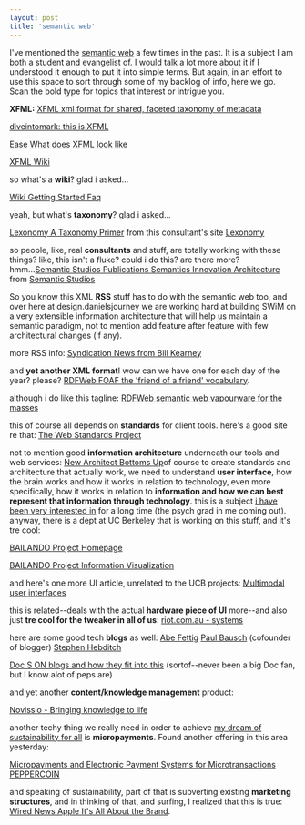 ```yaml
---
layout: post
title: 'semantic web'
---
```


I've mentioned the <a href="http://www.w3c.org/2001/sw/">semantic web</a> a
few times in the past. It is a subject I am both a student and evangelist
of. I would talk a lot more about it if I understood it enough to put it into
simple terms. But again, in an effort to use this space to sort
through some of my backlog of info, here we go. Scan the bold type for topics that
interest or intrigue you.

<b>XFML:</b> <a href ='http://xfml.org/'>XFML xml format for shared, faceted taxonomy of metadata</a>

<a href="http://diveintomark.org/archives/2002/12/03.html#this_is_xfml">diveintomark: this is XFML</a>

<a href ='http://poorbuthappy.com/ease/000506.html'>Ease What does XFML look like</a>

<a href ='http://xfml.net/'>XFML Wiki</a> 

so what's a <b>wiki</b>? glad i asked...

<a href ='http://c2.com/cgi/wiki?WikiGettingStartedFaq'>Wiki Getting Started Faq</a>

yeah, but what's <b>taxonomy</b>? glad i asked...

<a href ='http://www.lexonomy.com/publications/aTaxonomyPrimer.html'>Lexonomy  A Taxonomy Primer</a> from this consultant's site <a href ='http://www.lexonomy.com/'>Lexonomy</a>

so people, like, real <b>consultants</b> and stuff, are totally working with these
things? like, this isn't a fluke? could i do this? are there more? hmm...<a href ='http://semanticstudios.com/publications/semantics/000005.php'>Semantic Studios  Publications  Semantics  Innovation Architecture</a> from <a href ='http://semanticstudios.com/'>Semantic Studios</a> 

So you know this XML <b>RSS</b> stuff has to do with the semantic web too, and over
here at design.danielsjourney we are working hard at building SWiM
on a very extensible information architecture that will help us maintain a
semantic paradigm, not to mention add feature after feature with few
architectural changes (if any).

more RSS info: <a href ='http://www.syndic8.com/~wkearney/blogs/syndic8/'>Syndication News from Bill Kearney</a>

and <b>yet another XML format</b>! wow can we have one for each day of the year?
please? <a href ='http://xmlns.com/foaf/0.1/'>RDFWeb FOAF the 'friend of a friend' vocabulary</a>.

although i do like this tagline: <a href ='http://rdfweb.org/'>RDFWeb semantic web vapourware for the masses</a>

this of course all depends on <b>standards</b> for client tools. here's a
good site re that: <a href ='http://www.webstandards.org/'>The Web Standards Project</a>

not to mention good <b>information architecture</b> underneath our tools and
web services: <a href ='http://www.newarchitectmag.com/documents/s=2452/na1202b/index.html'>New Architect Bottoms Up</a>of course to create standards and architecture that actually work, we need to understand <b>user
interface</b>, how the brain works and how it works in relation to technology,
even more specifically, how it works in relation to <b>information and how we
can best represent that information through technology</b>. this is a subject <a href="http://nonlinear.blogspot.com/">i
have been very interested in</a> for a long time (the psych grad in me coming
out). anyway, there is a dept at UC Berkeley that is working on this stuff, and
it's tre cool:

<a href ='http://bailando.sims.berkeley.edu/index.html'>BAILANDO Project Homepage</a>

<a href ='http://bailando.sims.berkeley.edu/infovis.html'>BAILANDO Project Information Visualization</a>

and here's one more UI article, unrelated to the UCB projects: <a href ='http://www.infoworld.com/articles/op/xml/02/11/28/021128opwebserv.xml'>Multimodal user interfaces</a> 

this is related--deals with the actual <b>hardware piece of UI</b> more--and
also just <b>tre cool for the tweaker in all of us</b>: <a href ='http://riot.com.au/systems.php'>riot.com.au - systems</a> 

here are some good tech <b>blogs</b> as well:
<a href ='http://www.fettig.net/'>Abe Fettig</a>
<a href ='http://www.onfocus.com/'>Paul Bausch</a> (cofounder of blogger)
<a href ='http://www.hebditch.org/'>Stephen Hebditch</a>

<a href="http://www.linuxjournal.com/article.php?sid=6491&mode=thread&order=0">Doc
S ON blogs and how they fit into this</a> (sortof--never been a big Doc fan, but
I know alot of peps are)

and yet another <b>content/knowledge management</b> product:

<a href ='http://www.novissio.com/index.html'>Novissio - Bringing knowledge to life</a> 

another techy thing we really need in order to achieve <a href="http://integrationresearch.org">my dream of sustainability for all</a> is <b>micropayments</b>. Found another offering in this area yesterday:

<a href ='http://www.peppercoin.com/'>Micropayments and Electronic Payment Systems for Microtransactions PEPPERCOIN</a>

and speaking of sustainability, part of that is subverting existing
<b> marketing structures</b>, and in thinking of that, and surfing, I realized that this is true: <a href ='http://www.wired.com/news/mac/0,2125,56677,00.html'>Wired News Apple It's All About the Brand</a>.




